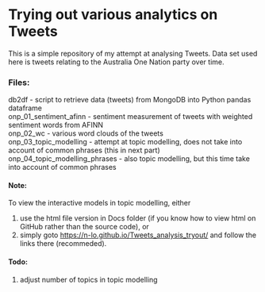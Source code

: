 # Trying out various analytics on Tweets

This is a simple repository of my attempt at analysing Tweets. Data set used here is tweets relating to the Australia One Nation party over time.

### Files:  
db2df - script to retrieve data (tweets) from MongoDB into Python pandas dataframe  
onp_01_sentiment_afinn - sentiment measurement of tweets with weighted sentiment words from AFINN  
onp_02_wc - various word clouds of the tweets  
onp_03_topic_modelling - attempt at topic modelling, does not take into account of common phrases (this in next part)  
onp_04_topic_modelling_phrases - also topic modelling, but this time take into account of common phrases  

#### Note:
To view the interactive models in topic modelling, either  
1. use the html file version in Docs folder (if you know how to view html on GitHub rather than the source code), or  
2. simply goto https://n-lo.github.io/Tweets_analysis_tryout/ and follow the links there (recommeded).  


#### Todo:  
1. adjust number of topics in topic modelling  
